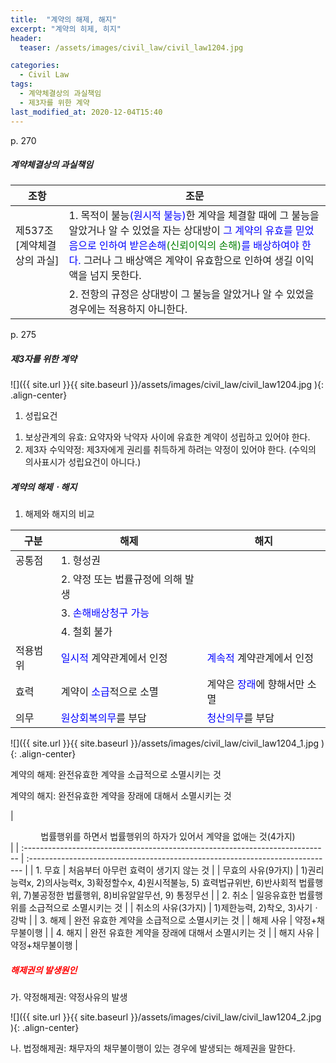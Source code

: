 ```yaml
---
title:  "계약의 해제, 해지"
excerpt: "계약의 히제, 히지"
header:
  teaser: /assets/images/civil_law/civil_law1204.jpg

categories:
  - Civil Law
tags:
  - 계약체결상의 과실책임
  - 제3자를 위한 계약
last_modified_at: 2020-12-04T15:40
---
```

p. 270  


##### 계약체결상의 과실책임  

|	<center>조항</center>			|		<center>조문</center>		|
| :-------------------------------------------	| :-------------------------------------------	|
| 제537조 [계약체결상의 과실]			 	| 1. 목적이 불능<span style="color:blue">(원시적 불능)</span>한 계약을 체결할 때에 그 불능을 알았거나 알 수 있었을 자는 상대방이 <span style="color:blue">그 계약의 유효를 믿었음으로 인하여 받은손해<span style="color:green">(신뢰이익의 손해)</span>를 배상하여야 한다.</span> 그러나 그 배상액은 계약이 유효함으로 인하여 생길 이익액을 넘지 못한다.	|
| 					 	| 2. 전항의 규정은 상대방이 그 불능을 알았거나 알 수 있었을 경우에는 적용하지 아니한다.	|

p. 275  

##### 제3자를 위한 계약  

![]({{ site.url }}{{ site.baseurl }}/assets/images/civil_law/civil_law1204.jpg   ){: .align-center} 

1. 성립요건  
1) 보상관계의 유효: 요약자와 낙약자 사이에 유효한 계약이 성립하고 있어야 한다.  
2) 제3자 수익약정: 제3자에게 권리를 취득하게 하려는 약정이 있어야 한다. (수익의 의사표시가 성립요건이 아니다.) 


##### 계약의 해제ㆍ해지  

1. 해제와 해지의 비교   

|	<center>구분</center>			|		<center>해제</center>		|		<center>해지</center>		|
| :-------------------------------------------	| :-------------------------------------------	| :-------------------------------------------	|
| 공통점					 	| 1. 형성권					|						|
| 					 	| 2. 약정 또는 법률규정에 의해 발생			|						|
| 					 	| 3. <span style="color:blue">손해배상청구 가능</span>	|						|
| 					 	| 4. 철회 불가					|						|
| 적용범위					 	| <span style="color:blue">일시적</span> 계약관계에서 인정	| <span style="color:blue">계속적</span> 계약관계에서 인정	|
| 효력					 	| 계약이 <span style="color:blue">소급</span>적으로 소멸	| 계약은 <span style="color:blue">장래</span>에 향해서만 소멸	|
| 의무					 	| <span style="color:blue">원상회복의무</span>를 부담		| <span style="color:blue">청산의무</span>를 부담		|

![]({{ site.url }}{{ site.baseurl }}/assets/images/civil_law/civil_law1204_1.jpg   ){: .align-center} 

계약의 해제: 완전유효한 계약을 소급적으로 소멸시키는 것   

계약의 해지: 완전유효한 계약을 장래에 대해서 소멸시키는 것   


|	<center>법률행위를 하면서 법률행위의 하자가 있어서 계약을 없애는 것(4가지)</center>												|
| :----------------------------------------------------------------------------	| :----------------------------------------------------------------------------	|
| 1. 무효					 					| 처음부터 아무런 효력이 생기지 않는 것							|
| 무효의 사유(9가지)				 					| 1)권리능력x, 2)의사능력x, 3)확정할수x, 4)원시적불능, 5) 효력법규위반, 6)반사회적 법률행위, 7)불공정한 법률행위, 8)비유알알무선, 9) 통정무선	|
| 2. 취소					 					| 일응유효한 법률행위를 소급적으로 소멸시키는 것							|
| 취소의 사유(3가지)				 					| 1)제한능력, 2)착오, 3)사기ㆍ강박							|
| 3. 해제					 					| 완전 유효한 계약을 소급적으로 소멸시키는 것							|
| 해제 사유				 						| 약정+채무불이행									|
| 4. 해지					 					| 완전 유효한 계약을 장래에 대해서 소멸시키는 것						|
| 해지 사유					 					| 약정+채무불이행									|


##### <span style="color:red">해제권의 발생원인</span>  

가. 약정해제권: 약정사유의 발생   

![]({{ site.url }}{{ site.baseurl }}/assets/images/civil_law/civil_law1204_2.jpg   ){: .align-center}  

나. 법정해제권: 채무자의 채무불이행이 있는 경우에 발생되는 해제권을 말한다.   